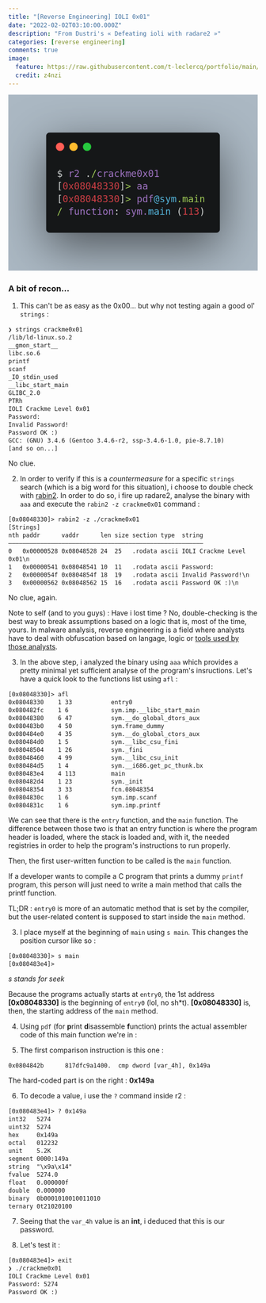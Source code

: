 ```yaml
---
title: "[Reverse Engineering] IOLI 0x01"
date: "2022-02-02T03:10:00.000Z"
description: "From Dustri's « Defeating ioli with radare2 »"
categories: [reverse engineering]
comments: true
image:
  feature: https://raw.githubusercontent.com/t-leclercq/portfolio/main/content/assets/1.png
  credit: z4nzi
---
```


![Second one...](https://raw.githubusercontent.com/t-leclercq/portfolio/main/content/assets/1.png)

### A bit of recon...

1. This can't be as easy as the 0x00... but why not testing again a good ol' `strings` :

```
❯ strings crackme0x01
/lib/ld-linux.so.2
__gmon_start__
libc.so.6
printf
scanf
_IO_stdin_used
__libc_start_main
GLIBC_2.0
PTRh
IOLI Crackme Level 0x01
Password: 
Invalid Password!
Password OK :)
GCC: (GNU) 3.4.6 (Gentoo 3.4.6-r2, ssp-3.4.6-1.0, pie-8.7.10)
[and so on...]
```

No clue.

2. In order to verify if this is a *countermeasure* for a specific `strings` search (which is a big word for this situation), i choose to double check with [rabin2](https://book.rada.re/tools/rabin2/strings.html). In order to do so, i fire up radare2, analyse the binary with `aaa` and execute the `rabin2 -z crackme0x01` command :

```
[0x08048330]> rabin2 -z ./crackme0x01
[Strings]
nth paddr      vaddr      len size section type  string
―――――――――――――――――――――――――――――――――――――――――――――――――――――――
0   0x00000528 0x08048528 24  25   .rodata ascii IOLI Crackme Level 0x01\n
1   0x00000541 0x08048541 10  11   .rodata ascii Password: 
2   0x0000054f 0x0804854f 18  19   .rodata ascii Invalid Password!\n
3   0x00000562 0x08048562 15  16   .rodata ascii Password OK :)\n
```

No clue, again.

Note to self (and to you guys) : Have i lost time ? No, double-checking is the best way to break assumptions based on a logic that is, most of the time, yours. In malware analysis, reverse engineering is a field where analysts have to deal with obfuscation based on langage, logic or [tools used by those analysts](https://www.appsealing.com/code-obfuscation/).

3. In the above step, i analyzed the binary using `aaa` which provides a pretty minimal yet sufficient analyse of the program's insructions. Let's have a quick look to the functions list using `afl` :

```
[0x08048330]> afl
0x08048330    1 33           entry0
0x080482fc    1 6            sym.imp.__libc_start_main
0x08048380    6 47           sym.__do_global_dtors_aux
0x080483b0    4 50           sym.frame_dummy
0x080484e0    4 35           sym.__do_global_ctors_aux
0x080484d0    1 5            sym.__libc_csu_fini
0x08048504    1 26           sym._fini
0x08048460    4 99           sym.__libc_csu_init
0x080484d5    1 4            sym.__i686.get_pc_thunk.bx
0x080483e4    4 113          main
0x080482d4    1 23           sym._init
0x08048354    3 33           fcn.08048354
0x0804830c    1 6            sym.imp.scanf
0x0804831c    1 6            sym.imp.printf
```

We can see that there is the `entry` function, and the `main` function.
The difference between those two is that an entry function is where the program header is loaded, where the stack is loaded and, with it, the needed registries in order to help the program's instructions to run properly.

Then, the first user-written function to be called is the `main` function.

If a developer wants to compile a C program that prints a dummy `printf` program, this person will just need to write a main method that calls the printf function.

TL;DR : `entry0` is more of an automatic method that is set by the compiler, but the user-related content is supposed to start inside the `main` method.

3. I place myself at the beginning of `main` using `s main`. This changes the position cursor like so :

```
[0x08048330]> s main
[0x080483e4]>
```
*s stands for seek*

Because the programs actually starts at `entry0`, the 1st address **[0x08048330]** is the beginning of `entry0` (lol, no sh*t).
**[0x08048330]**  is, then, the starting address of the `main` method.

4. Using `pdf` (for **p**rint **d**isassemble **f**unction) prints the actual assembler code of this main function we're in :

5. The first comparison instruction is this one :
```
0x0804842b      817dfc9a1400.  cmp dword [var_4h], 0x149a
```

The hard-coded part is on the right : **0x149a**

6. To decode a value, i use the `?` command inside r2 :

```
[0x080483e4]> ? 0x149a
int32   5274
uint32  5274
hex     0x149a
octal   012232
unit    5.2K
segment 0000:149a
string  "\x9a\x14"
fvalue  5274.0
float   0.000000f
double  0.000000
binary  0b0001010010011010
ternary 0t21020100
```

7. Seeing that the `var_4h` value is an **int**, i deduced that this is our password. 

8. Let's test it :

```
[0x080483e4]> exit
❯ ./crackme0x01
IOLI Crackme Level 0x01
Password: 5274        
Password OK :)
```